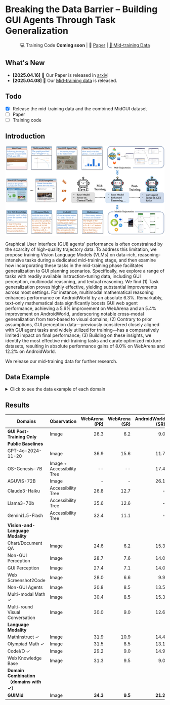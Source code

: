 # Breaking the Data Barrier – Building GUI Agents Through Task Generalization

<div align="center">

💻 Training Code **Coming soon**   | 📝 [Paper](https://arxiv.org/abs/2504.10127) | [🤗 Mid-training Data](https://huggingface.co/datasets/hkust-nlp/GUIMid/)
</div>


## What's New
- **[2025.04.16]** 📣 Our Paper is released in [arxiv](https://arxiv.org/abs/2504.10127)!
- **[2025.04.08]** 📣 Our [Mid-training data](https://huggingface.co/datasets/hkust-nlp/GUIMid/) is released.

## Todo
- [x] Release the mid-training data and the combined MidGUI dataset
- [ ]  Paper
- [ ] Training code

## Introduction
<div align="center">
<img src="assets/overview.png" width="700" alt="Overview of our mid-training framework">
</div>


Graphical User Interface (GUI) agents' performance is often constrained by the scarcity of high-quality trajectory data. To address this limitation, we propose training Vision Language Models (VLMs) on data-rich, reasoning-intensive tasks during a dedicated mid-training stage, and then examine how incorporating these tasks in the mid-training phase facilitates generalization to GUI planning scenarios. Specifically, we explore a range of tasks with readily available instruction-tuning data, including GUI perception, multimodal reasoning, and textual reasoning. We find (1) Task generalization proves highly effective, yielding substantial improvements across most settings. For instance, multimodal mathematical reasoning enhances performance on AndroidWorld by an absolute 6.3\%. Remarkably, text-only mathematical data significantly boosts GUI web agent performance, achieving a 5.6\% improvement on WebArena and an 5.4\% improvement on AndroidWorld, underscoring notable cross-modal generalization from text-based to visual domains; (2) Contrary to prior assumptions, GUI perception data—previously considered closely aligned with GUI agent tasks and widely utilized for training—has a comparatively limited impact on final performance; (3) Building on these insights, we identify the most effective mid-training tasks and curate optimized mixture datasets, resulting in absolute performance gains of 8.0\% on WebArena and 12.2\% on AndroidWorld.

We release our mid-training data for further research.

## Data Example
<details>
<summary>Click to see the data example of each domain</summary>


| Domain       | Text                                                                 | Image                     |
|:------------:|:------------------------------------|:------------:|
| **Chart/Document QA** | What is the median value of female life expectancy at birth from 2009 to 2013?\nAnswer the question using a single word or phrase. | ![](assets/multi_col_80624.png) |
| **Non-GUI Perception** | **User**: "The content presented in this diagram states 'SECRETARY'S REPORT ON CALL FOR APPOINTMENT FOR Dean Batson, Dr. Darby, -Chancellor Heard Who leaves Nashville on at o'clock Company or foundation: Pet Milk, Inc phone: Address: 4100 South 4th Street City: St Louis I talked with Title Made appointment with'. Read the text behind."<br>**Assistant**: "Mr. Tom Latser, Pres, Pet Fdn; Dr. Don Wilson, Mr. Boyd Schenk, Pres, Pet, Inc. whose title is 1:30 p.m. Friday Date and time of appointment: Desired Actual April 25, 1969 I confirmed the above address ( ). Instructions for getting to your appointment be Resume of conversation The appt is to held in Mr. Latzer's office at the above address. Distribution: Ozol (original) /s/ Jano Wyatt (appt made by Sue Segrest) Bruce and/or Scott Polk date Field Man Baker Source: https://www.industrydocuments.ucsf.edu/docs/ztwc0228"       | ![](./assets/ztwc0228_1.png)   |
| **GUI Perception**  | **User**: "Concentrate on the part of the image bordered in red, What theme does the imagery contribute to? Answer concisely with a word or phrase."<br>**Assistant**: "Outreach and generosity" | ![](./assets/1_annotated_viewpoint.png)  |
| **Web Screenshot2Code** | **User**: "Analyze the visual design from the provided image and create corresponding HTML code. Supply code shaped by adherence to the foundations of material design."<br>**Assistant**: "...box-sizing: border-box;\n}\n\nbody {\n    margin: 0;\n    padding: 0;\n    font-family: Arial, sans-serif;\n}\n\n/* Banner */\n\n.banner {\n    background-color: lightgray;\n    padding: 20px;\n    text-align: center;\n}\n\n/* Search Bar */\n\n.search-bar {\n    width: 100%;\n    padding: 10px;\n}\n\n/* Sidebar */\n\n.sidebar ..." | ![](assets/image_3923_22.png)  |
| **Non-GUI Agents** | **User**: "Given the items visible in the image, how can you plan to organize the cabinet to maximize its storage capacity and accessibility?"<br>**Assistant**: "To plan the organization of the cabinet, you should first assess the items currently stored there and their frequency of use. Items that are used more frequently, such as soap bottles and toilet paper, should be placed in easily accessible locations. Less frequently used items, such as the spray bottle and tissue box, can be stored in less accessible areas. Additionally, you can consider using storage solutions like baskets or dividers to separate items and make them easier to find. By organizing the cabinet in this way, you can maximize its storage capacity and ensure that items are easily accessible when needed" | ![](./assets/episode-127-step-36-image.png)  |
| **Multi-modal Math** | **User**: "This figure represents the graph of f(x) = 4*sin(c + pi*x/4), where c lies within the interval of (-pi, pi]. Local maximum values are achieved at f(8*k + 5)=4, where k is an integer. Taking the graph and above conditions into consideration, what does f(13/3) evaluate to?"<br>**Assistant**: "Considering that f(x) reaches its local maxima at f(8*k + 5)=4, where k is an integer, it follows that -4*sin(c + pi/4) = 4 and c + pi*(8*k + 5)/4 = 2*pi*m + pi/2, where k and m are integers, and this simplifies to c + 5*pi/4 = 2*pi*m + pi/2. As a result of solving, we have c=-3*pi/4. By plugging in the parameter values, the function becomes f(x) = -4*sin(pi*x/4 + pi/4). If we substitute x=13/3 into f(x), it results in f(13/3) = 2*sqrt(3). Thus, the value of f(13/3) is 2*sqrt(3)." | ![](./assets/func1.png)  |
| **Multi-round Visual Conversation** | **User**: "How can the presence of the small white tusks on the elephants provide insights into their age and health?"<br>**Assistant**: "The small white tusks on the elephants can be indicators of their age and health. Younger elephants typically have smaller tusks, and as they age, their tusks grow larger. Additionally..."<br> **User**:"What environmental factors might be influencing the behavior of the elephants in the image, and how can this impact their survival?"<br>**Assistant**:"The elephants in the image are gathered around a water source in a dry, rocky environment. This behavior suggests that water is a scarce resource in their habitat, and they are likely" | ![](./assets/func1.png)  |
| **MathInstruct** | **User**: "Grant scored 10 points higher on his math test than John.  John received twice as many points as Hunter who scored a 45 on his math test.  What was Grant's test score?"<br>**Assistant**: "John received twice as many points as Hunter, who received a 45 so John scored 45*2 = 90 on his test\nGrants scored 10 more points than John who got a 90 so Grant received 10+90 = 100 on his test\nThe answer is 100" | |
| **Olympiad Math** | **User**: "Prove that the sum of the squares of the lengths of the medians of a tetrahedron is equal to $4 / 9$ of the sum of the squares of the lengths of its edges."<br>**Assistant**: "To prove that the sum of the squares of the lengths of the medians of a tetrahedron is equal to $\\frac{4}{9}$ times the sum of the squares of the lengths of its edges, we will leverage the concept related to the centroid (center of mass) and moment of inertia.\n\n1. **Place Masses at Vertices**:\n   Place unit masses at the vertices of the tetrahedron..." | |
| **CODEI/O** | **User**: "You are given a question that requires some input and output variables as follows:\n\nGiven the historical fact that 1 Jan 1900 was a Monday, and considering the rules for leap years, how many Sundays fell..."<br>**Assistant**: "To predict a feasible input that results in the output `59`, we need to consider the following:\n\n1. **Leap Years**: Leap years affect the number of days in February and thus the total number of days in a year. This impacts the day of the week calculations.\n2. **Day of the Week Calculation**: Starting from 1 Jan 1900 (Monday)..." | |
| **Web Knowledge Base** | **User**: "You are given an observation of a web page, an objective and past actions, your goal is to generate the next action given the current web page\"\"\"\n# website\nwebsite = \"\"\n\n# observation of the current web page\nobservation = \"\"\"Tab 0 (current): Continental Grand Prix 4000s II Cycling Tire, Black, 700 x 25C : Sports & Outdoors\n\n[1]  'Continental Grand Prix 4000s II Cycling Tire, Black, 700 x 25C : Sports & Outdoors' focused: True\n\t[2832] link 'Click to call our Disability Customer Support line, or reach us directly at 1-888-283-1678'\n\t[2834] link 'Best Sellers'\n\t[2836] link 'Amazon Basics'\n\t[2838] link 'Customer Service'\n\t[2840] link 'New ..."<br>**Assistant**: "# step 9: Confirm the book is added to your wishlist by checking the list.\nclick(element_id=\"1251\")\n# step summary: Verify addition of book to wishlist." | |

</details>

## Results
| Domains                          | Observation       | WebArena (PR) | WebArena (SR) | AndroidWorld (SR) |
|----------------------------------|-------------------|--------------:|--------------:|------------------:|
| **GUI Post-Training Only**       | Image             | 26.3          | 6.2           | 9.0               |
| **Public Baselines**             |                   |               |               |                   |
| GPT-4o-2024-11-20                | Image             | 36.9          | 15.6          | 11.7              |
| OS-Genesis-7B                    | Image + Accessibility Tree | --       | --            | 17.4              |
| AGUVIS-72B                       | Image             | -             | -             | 26.1              |
| Claude3-Haiku                    | Accessibility Tree| 26.8          | 12.7          | -                 |
| Llama3-70b                       | Accessibility Tree| 35.6          | 12.6          | -                 |
| Gemini1.5-Flash                  | Accessibility Tree| 32.4          | 11.1          | -                 |
| **Vision-and-Language Modality** |                   |               |               |                   |
| Chart/Document QA                | Image             | 24.6          | 6.2           | 15.3              |
| Non-GUI Perception               | Image             | 28.7          | 7.6           | 14.0              |
| GUI Perception                   | Image             | 27.4          | 7.1           | 14.0              |
| Web Screenshot2Code              | Image             | 28.0          | 6.6           | 9.9               |
| Non-GUI Agents                   | Image             | 30.8          | 8.5           | 13.5              |
| Multi-modal Math ✓               | Image             | 30.4          | 8.5           | 15.3              |
| Multi-round Visual Conversation  | Image             | 30.0          | 9.0           | 12.6              |
| **Language Modality**            |                   |               |               |                   |
| MathInstruct ✓                   | Image             | 31.9          | 10.9          | 14.4              |
| Olympiad Math ✓                  | Image             | 31.5          | 8.5           | 13.1              |
| CodeI/O ✓                        | Image             | 29.2          | 9.0           | 14.9              |
| Web Knowledge Base               | Image             | 31.3          | 9.5           | 9.0               |
| **Domain Combination（domains with ✓）**           |                   |               |               |                   |
| **GUIMid**            | Image             | **34.3**      | **9.5**       | **21.2**          |

<!-- ## Citation
If you find this repository helpful, feel free to cite our paper:
```bibtex

``` -->
